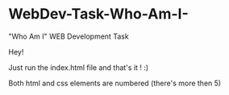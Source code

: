 # WebDev-Task-Who-Am-I-
"Who Am I"  WEB Development Task 

Hey!

Just run the index.html file and that's it ! :)

Both html and css elements are numbered (there's more then 5)
